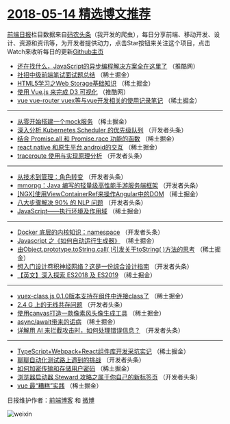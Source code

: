 # [2018-05-14 精选博文推荐](https://toutiao.qdkfweb.cn/date/2018/05/14)

[前端日报](https://qdkfweb.cn/c/news)栏目数据来自[码农头条](https://toutiao.qdkfweb.cn/)（我开发的爬虫），每日分享前端、移动开发、设计、资源和资讯等，为开发者提供动力，点击Star按钮来关注这个项目，点击Watch来收听每日的更新[Github主页](https://github.com/kujian/frontendDaily)
* [还在找什么，JavaScript的异步编程解决方案全在这里了](https://toutiao.qdkfweb.cn/74143.html) （推酷网）
* [社招中级前端笔试面试题总结](https://toutiao.qdkfweb.cn/74162.html) （稀土掘金）
* [HTML5学习之Web Storage基础知识](https://toutiao.qdkfweb.cn/74175.html) （稀土掘金）
* [使用 Vue.js 来完成 D3 可视化](https://toutiao.qdkfweb.cn/74144.html) （推酷网）
* [vue vue-router vuex等与vue开发相关的使用记录笔记](https://toutiao.qdkfweb.cn/74113.html) （稀土掘金）

***
* [从零开始搭建一个mock服务](https://toutiao.qdkfweb.cn/74174.html) （稀土掘金）
* [深入分析 Kubernetes Scheduler 的优先级队列](https://toutiao.qdkfweb.cn/74124.html) （开发者头条）
* [结合 Promise.all 和 Promise.race 功能的函数](https://toutiao.qdkfweb.cn/74169.html) （稀土掘金）
* [react native 和原生平台 android的交互](https://toutiao.qdkfweb.cn/74161.html) （稀土掘金）
* [traceroute 使用与实现原理分析](https://toutiao.qdkfweb.cn/74123.html) （开发者头条）

***
* [从技术到管理：角色转变](https://toutiao.qdkfweb.cn/74114.html) （开发者头条）
* [mmorpg：Java 编写的轻量级高性能手游服务端框架](https://toutiao.qdkfweb.cn/74116.html) （开发者头条）
* [[NGX]使用ViewContainerRef来操作Angular中的DOM](https://toutiao.qdkfweb.cn/74177.html) （稀土掘金）
* [八大步骤解决 90% 的 NLP 问题](https://toutiao.qdkfweb.cn/74119.html) （开发者头条）
* [JavaScript——执行环境及作用域](https://toutiao.qdkfweb.cn/74170.html) （稀土掘金）

***
* [Docker 底层的内核知识：namespace](https://toutiao.qdkfweb.cn/74120.html) （开发者头条）
* [Javascript 之《如何自动运行生成器》](https://toutiao.qdkfweb.cn/74164.html) （稀土掘金）
* [由Object.prototype.toString.call( )引发关于toString( )方法的思考](https://toutiao.qdkfweb.cn/74171.html) （稀土掘金）
* [想入门设计卷积神经网络？这是一份综合设计指南](https://toutiao.qdkfweb.cn/74121.html) （开发者头条）
* [【英文】深入探索 ES2018 及 ES2019](https://toutiao.qdkfweb.cn/74160.html) （稀土掘金）

***
* [vuex-class.js 0.1.0版本支持在组件中连接class了](https://toutiao.qdkfweb.cn/74172.html) （稀土掘金）
* [2.4 G 上的无线共存问题](https://toutiao.qdkfweb.cn/74122.html) （开发者头条）
* [使用canvas打造一款像素风头像生成工具](https://toutiao.qdkfweb.cn/74173.html) （稀土掘金）
* [async/await带来的诟病](https://toutiao.qdkfweb.cn/74165.html) （稀土掘金）
* [详解用 AI 来拦截攻击时，如何处理错误信息？](https://toutiao.qdkfweb.cn/74125.html) （开发者头条）

***
* [TypeScript+Webpack+React组件库开发采坑实记](https://toutiao.qdkfweb.cn/74163.html) （稀土掘金）
* [聊聊自动化测试路上遇到的挑战](https://toutiao.qdkfweb.cn/74115.html) （开发者头条）
* [如何加密传输和存储用户密码](https://toutiao.qdkfweb.cn/74176.html) （稀土掘金）
* [浏览器启动器 Steward 攻略之属于你自己的新标签页](https://toutiao.qdkfweb.cn/74126.html) （开发者头条）
* [vue  最“糟糕”实践](https://toutiao.qdkfweb.cn/74166.html) （稀土掘金）

日报维护作者：[前端博客](https://qdkfweb.cn/) 和 [微博](https://qdkfweb.cn/go/weibo)

![weixin](https://user-images.githubusercontent.com/3055447/38468989-651132ac-3b80-11e8-8e6b-15122322a9d7.png)